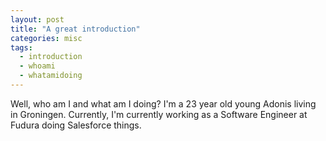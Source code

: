 ```yaml
---
layout: post
title: "A great introduction"
categories: misc
tags:
  - introduction
  - whoami
  - whatamidoing
---
```


Well, who am I and what am I doing? I'm a 23 year old young Adonis living in Groningen. Currently, I'm currently working as a Software Engineer at Fudura doing Salesforce things.